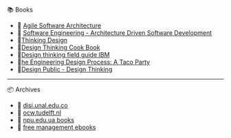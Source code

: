 :books: Books

* :notebook_with_decorative_cover: [Agile Software Architecture](http://disi.unal.edu.co/dacursci/sistemasycomputacion/docs/SWEBOK/ELSEVIER.AGILE.SOFTWARE.ARCHITECTURE.1ST.EDITION.2014.pdf)
* :notebook_with_decorative_cover: [Software Engineering - Architecture Driven Software Development](http://disi.unal.edu.co/dacursci/sistemasycomputacion/docs/SWEBOK/Software%20Engineering%20-%20Architecture-driven%20Software%20Development%20-%202013.pdf)
* :closed_book:[Thinking Design](http://www.arvindguptatoys.com/arvindgupta/thinkingdesign.pdf)
* :closed_book:[Design Thinking Cook Book](http://www.rcsc.gov.bt/wp-content/uploads/2017/07/dt-guide-book-master-copy.pdf)
* :closed_book:[Design thinking field guide IBM](https://www-356.ibm.com/partnerworld/wps/static/watsonbuild/media/IBM%20Design%20Thinking%20Field%20Guide%20Watson%20Build%20v3.5_ac.pdf)
* :movie_camera:[he Engineering Design Process: A Taco Party](https://www.youtube.com/watch?v=MAhpfFt_mWM&feature=youtu.be)
* :closed_book:[Design Public - Design Thinking](http://designpublic.in/book.pdf)
----  

:package: Archives   

* :link: [disi.unal.edu.co](http://disi.unal.edu.co/dacursci/sistemasycomputacion/docs/SWEBOK/)
* :link: [ocw.tudelft.nl](https://ocw.tudelft.nl/wp-content/uploads) 
* :link: [npu.edu.ua books](https://www.google.co.in/search?q=site:npu.edu.ua+ext:pdf+book)
* :link: [free management ebooks](https://www.google.co.in/search?q=site%3Ahttps%3A%2F%2Ffree-management-ebooks.com+ext%3Apdf)
